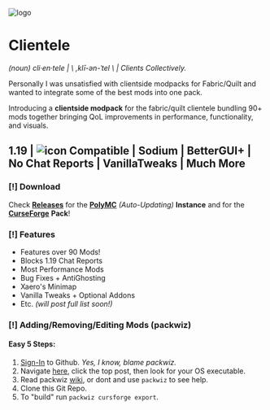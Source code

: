 ![logo](https://i.imgur.com/nT89svp.png)
# Clientele

*(noun) cli·en·tele |  \ ,klī-ən-ˈtel \  |  Clients Collectively.*

Personally I was unsatisfied with clientside modpacks for Fabric/Quilt and wanted to integrate some of the best mods into one pack.

Introducing a **clientside modpack** for the fabric/quilt clientele bundling 90+ mods together bringing QoL improvements in performance, functionality, and visuals. 

## 1.19 | ![icon](https://i.imgur.com/fqoLqnn.png) Compatible | Sodium | BetterGUI+ | No Chat Reports | VanillaTweaks | Much More

### [!] Download 
Check [**Releases**](https://github.com/utsur0/clientele/releases) for the [**PolyMC**](https://polymc.org/download/) *(Auto-Updating)* **Instance** and for the [**CurseForge**](https://thumbs.gfycat.com/VapidIllBonobo-max-1mb.gif) **Pack**! 

### [!] Features
- Features over 90 Mods!
- Blocks 1.19 Chat Reports
- Most Performance Mods
- Bug Fixes + AntiGhosting
- Xaero's Minimap
- Vanilla Tweaks + Optional Addons
- Etc. _(will post full list soon!)_

### [!] Adding/Removing/Editing Mods (packwiz)

#### Easy 5 Steps:
1. [Sign-In](https://github.com/login) to Github. *Yes, I know, blame packwiz.*
2. Navigate [here](https://github.com/packwiz/packwiz/actions/workflows/go.yml), click the top post, then look for your OS executable.
3. Read packwiz [wiki](https://packwiz.infra.link/tutorials/creating/getting-started/), or dont and use `packwiz` to see help.
4. Clone this Git Repo.
5. To "build" run `packwiz cursforge export`.
